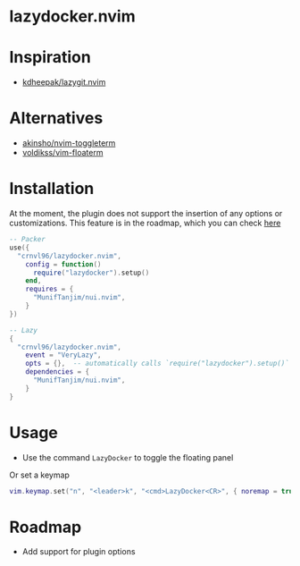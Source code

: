 # lazydocker.nvim

# Inspiration

 - [kdheepak/lazygit.nvim](kdheepak/lazygit.nvim)

# Alternatives

- [akinsho/nvim-toggleterm](https://github.com/akinsho/nvim-toggleterm.lua#custom-terminals)
- [voldikss/vim-floaterm](https://github.com/voldikss/vim-floaterm)

# Installation

At the moment, the plugin does not support the insertion of any options or customizations. This feature is in the roadmap, which you can check [here](#roadmap)

```lua
-- Packer
use({
  "crnvl96/lazydocker.nvim",
    config = function()
      require("lazydocker").setup()
    end,
    requires = {
      "MunifTanjim/nui.nvim",
    }
})

-- Lazy
{
  "crnvl96/lazydocker.nvim",
    event = "VeryLazy",
    opts = {},  -- automatically calls `require("lazydocker").setup()`
    dependencies = {
      "MunifTanjim/nui.nvim",
    }
}
```

# Usage

- Use the command `LazyDocker` to toggle the floating panel

Or set a keymap

```lua
vim.keymap.set("n", "<leader>k", "<cmd>LazyDocker<CR>", { noremap = true, silent = true })
```

# Roadmap

- Add support for plugin options
